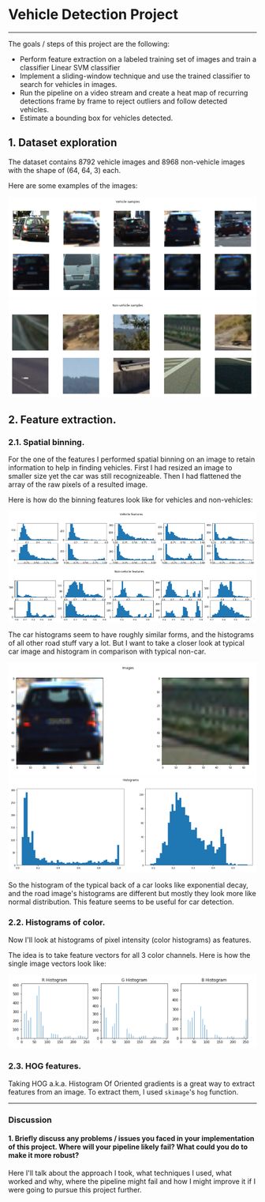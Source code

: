 # Vehicle Detection Project

---

The goals / steps of this project are the following:

* Perform  feature extraction on a labeled training set of images and train a classifier Linear SVM classifier
* Implement a sliding-window technique and use the trained classifier to search for vehicles in images.
* Run the pipeline on a video stream and create a heat map of recurring detections frame by frame to reject outliers and follow detected vehicles.
* Estimate a bounding box for vehicles detected.


## 1. Dataset exploration

The dataset contains 8792 vehicle images and 8968 non-vehicle images with the shape of (64, 64, 3) each.

Here are some examples of the images:

![Gray image example](/images/vehicle_images.png)
![Gray image example](/images/non_vehicle_images.png)

## 2. Feature extraction.

### 2.1. Spatial binning.

For the one of the features I performed spatial binning on an image to retain information to help in finding vehicles.
First I had resized an image to smaller size yet the car was still recognizeable. Then I had flattened the array of the raw pixels of a resulted image. 

Here is how do the binning features look like for vehicles and non-vehicles:

![Gray image example](/images/vehicle_spat.png)
![Gray image example](/images/non_vehicle_spat.png)

The car histograms seem to have roughly similar forms, and the histograms of all other road stuff vary a lot. But I want to take a closer look at typical car image and histogram in comparison with typical non-car.

![Gray image example](/images/single_vehicle_spat.png)
![Gray image example](/images/single_vehicle_hist.png)

So the histogram of the typical back of a car looks like exponential decay, and the road image's histograms are different but mostly they look more like normal distribution. This feature seems to be useful for car detection.

### 2.2. Histograms of color.

Now I'll look at histograms of pixel intensity (color histograms) as features.

The idea is to take feature vectors for all 3 color channels. Here is how the single image vectors look like:

![Gray image example](/images/color_hist.png)

### 2.3. HOG features.

Taking HOG a.k.a. Histogram Of Oriented gradients is a great way to extract features from an image. To extract them, I used `skimage`'s `hog` function.


---

### Discussion

#### 1. Briefly discuss any problems / issues you faced in your implementation of this project.  Where will your pipeline likely fail?  What could you do to make it more robust?

Here I'll talk about the approach I took, what techniques I used, what worked and why, where the pipeline might fail and how I might improve it if I were going to pursue this project further.  


